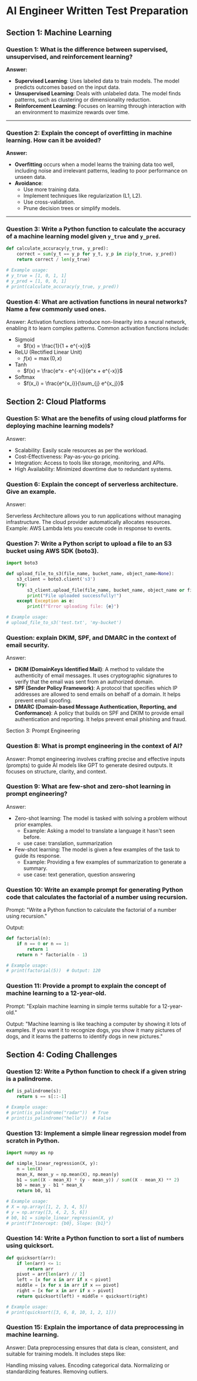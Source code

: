 # AI Engineer Written Test Preparation

## Section 1: Machine Learning

### Question 1: What is the difference between supervised, unsupervised, and reinforcement learning?  
**Answer:**
- **Supervised Learning**: Uses labeled data to train models. The model predicts outcomes based on the input data.
- **Unsupervised Learning**: Deals with unlabeled data. The model finds patterns, such as clustering or dimensionality reduction.
- **Reinforcement Learning**: Focuses on learning through interaction with an environment to maximize rewards over time.

---

### Question 2: Explain the concept of overfitting in machine learning. How can it be avoided?  
**Answer:**
- **Overfitting** occurs when a model learns the training data too well, including noise and irrelevant patterns, leading to poor performance on unseen data.
- **Avoidance**:
  - Use more training data.
  - Implement techniques like regularization (L1, L2).
  - Use cross-validation.
  - Prune decision trees or simplify models.

---

### Question 3: Write a Python function to calculate the accuracy of a machine learning model given `y_true` and `y_pred`.
```python
def calculate_accuracy(y_true, y_pred):
    correct = sum(y_t == y_p for y_t, y_p in zip(y_true, y_pred))
    return correct / len(y_true)

# Example usage:
# y_true = [1, 0, 1, 1]
# y_pred = [1, 0, 0, 1]
# print(calculate_accuracy(y_true, y_pred))
```
### Question 4: What are activation functions in neural networks? Name a few commonly used ones.
Answer: Activation functions introduce non-linearity into a neural network, enabling it to learn complex patterns. Common activation functions include:

- Sigmoid
    - $f(x) = \frac{1}{1 + e^{-x}}$
- ReLU (Rectified Linear Unit)
    - $f(x) = \max(0, x)$
- Tanh
    - $f(x) = \frac{e^x - e^{-x}}{e^x + e^{-x}}$
- Softmax
    - $f(x_i) = \frac{e^{x_i}}{\sum_{j} e^{x_j}}$

## Section 2: Cloud Platforms
### Question 5: What are the benefits of using cloud platforms for deploying machine learning models?
Answer:

- Scalability: Easily scale resources as per the workload.
- Cost-Effectiveness: Pay-as-you-go pricing.
- Integration: Access to tools like storage, monitoring, and APIs.
- High Availability: Minimized downtime due to redundant systems.

### Question 6: Explain the concept of serverless architecture. Give an example.
Answer:

Serverless Architecture allows you to run applications without managing infrastructure. The cloud provider automatically allocates resources.
Example: AWS Lambda lets you execute code in response to events.

### Question 7: Write a Python script to upload a file to an S3 bucket using AWS SDK (boto3).
```python
import boto3

def upload_file_to_s3(file_name, bucket_name, object_name=None):
    s3_client = boto3.client('s3')
    try:
        s3_client.upload_file(file_name, bucket_name, object_name or file_name)
        print("File uploaded successfully!")
    except Exception as e:
        print(f"Error uploading file: {e}")

# Example usage:
# upload_file_to_s3('test.txt', 'my-bucket')
```

### Question: explain DKIM, SPF, and DMARC in the context of email security.
Answer:
- **DKIM (DomainKeys Identified Mail)**: A method to validate the authenticity of email messages. It uses cryptographic signatures to verify that the email was sent from an authorized domain.
- **SPF (Sender Policy Framework)**: A protocol that specifies which IP addresses are allowed to send emails on behalf of a domain. It helps prevent email spoofing.
- **DMARC (Domain-based Message Authentication, Reporting, and Conformance)**: A policy that builds on SPF and DKIM to provide email authentication and reporting. It helps prevent email phishing and fraud.

Section 3: Prompt Engineering


### Question 8: What is prompt engineering in the context of AI?
Answer: Prompt engineering involves crafting precise and effective inputs (prompts) to guide AI models like GPT to generate desired outputs. It focuses on structure, clarity, and context.

### Question 9: What are few-shot and zero-shot learning in prompt engineering?
Answer:

- Zero-shot learning: The model is tasked with solving a problem without prior examples.
    - Example: Asking a model to translate a language it hasn't seen before.
    - use case: translation, summarization
- Few-shot learning: The model is given a few examples of the task to guide its response.
    - Example: Providing a few examples of summarization to generate a summary.
    - use case: text generation, question answering

### Question 10: Write an example prompt for generating Python code that calculates the factorial of a number using recursion.
Prompt:
"Write a Python function to calculate the factorial of a number using recursion."

Output:

```python
def factorial(n):
    if n == 0 or n == 1:
        return 1
    return n * factorial(n - 1)

# Example usage:
# print(factorial(5))  # Output: 120
```

### Question 11: Provide a prompt to explain the concept of machine learning to a 12-year-old.
Prompt:
"Explain machine learning in simple terms suitable for a 12-year-old."

Output:
"Machine learning is like teaching a computer by showing it lots of examples. If you want it to recognize dogs, you show it many pictures of dogs, and it learns the patterns to identify dogs in new pictures."

## Section 4: Coding Challenges
### Question 12: Write a Python function to check if a given string is a palindrome.
```python
def is_palindrome(s):
    return s == s[::-1]

# Example usage:
# print(is_palindrome("radar"))  # True
# print(is_palindrome("hello"))  # False
```
### Question 13: Implement a simple linear regression model from scratch in Python.

```python
import numpy as np

def simple_linear_regression(X, y):
    n = len(X)
    mean_X, mean_y = np.mean(X), np.mean(y)
    b1 = sum((X - mean_X) * (y - mean_y)) / sum((X - mean_X) ** 2)
    b0 = mean_y - b1 * mean_X
    return b0, b1

# Example usage:
# X = np.array([1, 2, 3, 4, 5])
# y = np.array([3, 4, 2, 5, 6])
# b0, b1 = simple_linear_regression(X, y)
# print(f"Intercept: {b0}, Slope: {b1}")
```
### Question 14: Write a Python function to sort a list of numbers using quicksort.
```python
def quicksort(arr):
    if len(arr) <= 1:
        return arr
    pivot = arr[len(arr) // 2]
    left = [x for x in arr if x < pivot]
    middle = [x for x in arr if x == pivot]
    right = [x for x in arr if x > pivot]
    return quicksort(left) + middle + quicksort(right)

# Example usage:
# print(quicksort([3, 6, 8, 10, 1, 2, 1]))
```
### Question 15: Explain the importance of data preprocessing in machine learning.
Answer: Data preprocessing ensures that data is clean, consistent, and suitable for training models. It includes steps like:

Handling missing values.
Encoding categorical data.
Normalizing or standardizing features.
Removing outliers.